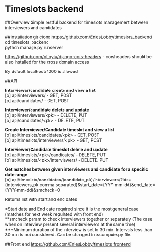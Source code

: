 # Timeslots backend
##Overview
Simple restful backend for timeslots management between interviewers and candidates  

##Installation
git clone https://github.com/EniesLobby/timeslots_backend  
cd timeslots_backend  
python manage.py runserver  
  
https://github.com/ottoyiu/django-cors-headers - corsheaders should be also installed for the cross domain access  
  
By default localhost:4200 is allowed  


##API

<b>Interviewer/candidate create and view a list</b>  
[o] api/interviewers/ - GET, POST  
[o] api/candidates/ - GET, POST  
  
<b>Interviewer/candidate delete and update</b>  
[o] api/interviewers/\<pk\> - DELETE, PUT  
[o] api/candidates/\<pk\> - DELETE, PUT  
  
<b>Create Interviewer/Candidate timeslot and view a list</b>  
[o] api/timeslots/candidates/\<pk\> - GET, POST  
[o] api/timeslots/interviewers/\<pk\> - GET, POST    

<b>Interviewer/Candidate timeslot delete and update</b>  
[o] api/timeslots/\<pk\>/candidates/ - DELETE, PUT  
[o] api/timeslots/\<pk\>/interviewers/ - DELETE, PUT  
  
<b>Get matches between given interviewers and candidate for a specific date range</b>  
[o] api/timeslots/candidates/{candidate_pk}/interviewers/?ids={interviewers_pk comma separated}&start_date={YYY-mm-dd}&end_date={YYY-mm-dd}&smcheck=0 

Returns list with start and end dates

*Start date and End date required since it is the most general case (matches for next week regulated with front end)  
**smcheck param to check interviewers together or separately (The case when on interview present several interviewers at the same time)  
***Minimum duration of the interview is set to 30 min. Intervals less than 30 min is not considered. Can be changed in tscompute.py file.  

##Front end
https://github.com/EniesLobby/timeslots_frontend